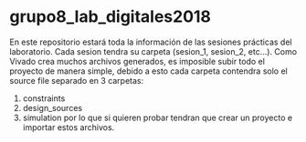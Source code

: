 # grupo8_lab_digitales2018
En este repositorio estará toda la información de las sesiones prácticas del laboratorio.
Cada sesion tendra su carpeta (sesion_1, sesion_2, etc...).
Como Vivado crea muchos archivos generados, es imposible subir todo el proyecto de manera simple, debido a esto cada carpeta contendra solo el source file separado en 3 carpetas:
1) constraints
2) design_sources
3) simulation
por lo que si quieren probar tendran que crear un proyecto e importar estos archivos.
